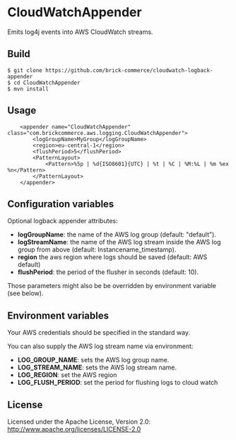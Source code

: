 CloudWatchAppender
==================

Emits log4j events into AWS CloudWatch streams.

## Build

    $ git clone https://github.com/brick-commerce/cloudwatch-logback-appender
    $ cd CloudWatchAppender
    $ mvn install

## Usage
```
    <appender name="CloudWatchAppender" class="com.brickcommerce.aws.logging.CloudWatchAppender">
        <logGroupName>MyGroup</logGroupName>
        <region>eu-central-1</region>
        <flushPeriod>5</flushPeriod>
        <PatternLayout>
            <Pattern>%5p | %d{ISO8601}{UTC} | %t | %C | %M:%L | %m %ex %n</Pattern>
        </PatternLayout>
    </appender>

```
## Configuration variables

Optional logback appender attributes:

+ **logGroupName**: the name of the AWS log group (default: "default").
+ **logStreamName**: the name of the AWS log stream inside the AWS log group from above (default: Instancename_timestamp).
+ **region** the aws region where logs should be saved (default: AWS default)
+ **flushPeriod**: the period of the flusher in seconds (default: 10).
 
Those parameters might also be be overridden by environment variable (see below).

## Environment variables

Your AWS credentials should be specified in the standard way.

You can also supply the AWS log stream name via environment:

+ **LOG_GROUP_NAME**: sets the AWS log group name.
+ **LOG_STREAM_NAME**: sets the AWS log stream name.
+ **LOG_REGION**: set the AWS region
+ **LOG_FLUSH_PERIOD**: set the period for flushing logs to cloud watch

## License

Licensed under the Apache License, Version 2.0: http://www.apache.org/licenses/LICENSE-2.0
